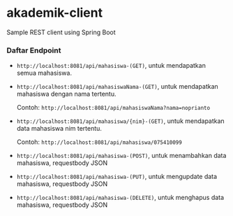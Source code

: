 # akademik-client
Sample REST client using Spring Boot

### Daftar Endpoint
- `http://localhost:8081/api/mahasiswa-(GET)`, untuk mendapatkan semua mahasiswa.
- `http://localhost:8081/api/mahasiswaNama-(GET)`, untuk mendapatkan mahasiswa dengan nama tertentu. 
    
    Contoh: `http://localhost:8081/api/mahasiswaNama?nama=noprianto`
    
- `http://localhost:8081/api/mahasiswa/{nim}-(GET)`, untuk mendapatkan data mahasiswa nim tertentu. 

    Contoh: `http://localhost:8081/api/mahasiswa/075410099`
    
- `http://localhost:8081/api/mahasiswa-(POST)`, untuk menambahkan data mahasiswa, requestbody JSON
- `http://localhost:8081/api/mahasiswa-(PUT)`, untuk mengupdate data mahasiswa, requestbody JSON
- `http://localhost:8081/api/mahasiswa-(DELETE)`, untuk menghapus data mahasiswa, requestbody JSON
